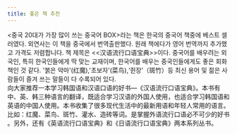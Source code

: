 ```yaml
---
title: 좋은 책 추천
---
```


<p>&lt;중국 20대가 가장 많이 쓰는 중국어 BOX&gt;라는 책은 한국의 중국어 책중에 베스트 셀러였다. 외연사는 이 책을 중국에서 번역출판했다. 원래 책에다가 영어 번역까지 추가했고 가격도 저렴합니다. 책 제목은 &lt;&lt;汉语流行口语宝典&gt;&gt;이다. 중국어를 배우려는 외국인, 특히 한국인들에게 딱 맞는 교재이며, 한국어를 배우는 중국인들에게도 좋은 회화책인 것 같다. &#39;붉은 악마&#39;(红魔),&#39;초보자&#39;(菜鸟),‘쥔장’（斑竹）등 최신 용어 및 젊은 사람들이 즐겨 쓰는 말들이 다 수록되어 있다.<br />向大家推荐一本学习韩国语和汉语口语的好书&#8212;《汉语流行口语宝典》。本书有中、英、韩三种语言的翻译，既适合学习汉语的外国人使用，也适合学习韩国语和英语的中国人使用。本书收集了很多现代生活中的最新用语和年轻人常用的语言。比如：红魔、菜鸟、斑竹、灌水、造砖等词。是掌握外语流行口语必不可少的好书<br />。另外，还有《英语流行口语宝典》和《日语流行口语宝典》两本系列丛书。</p>

